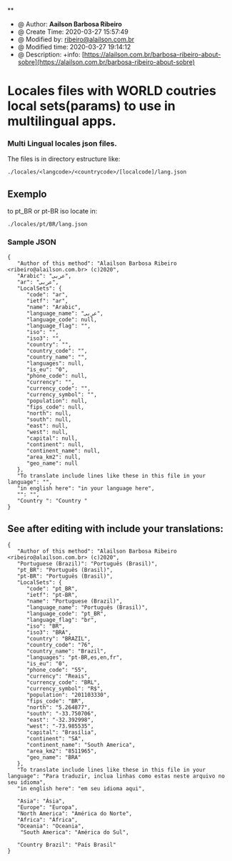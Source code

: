 ** 
 * @ Author: **Aailson Barbosa Ribeiro**
 * @ Create Time: 2020-03-27 15:57:49
 * @ Modified by: ribeiro@alailson.com.br
 * @ Modified time: 2020-03-27 19:14:12
 * @ Description: +info: [https://alailson.com.br/barbosa-ribeiro-about-sobre](https://alailson.com.br/barbosa-ribeiro-about-sobre)

# Locales files with WORLD coutries local sets(params) to use in multilingual apps.
### Multi Lingual locales json files.

The files is in directory estructure like:

```
./locales/<langcode>/<countrycode>/[localcode]/lang.json
```

## Exemplo 
to pt_BR or pt-BR iso locate in:
```
./locales/pt/BR/lang.json
```
### Sample JSON

```
{
   "Author of this method": "Alailson Barbosa Ribeiro <ribeiro@alailson.com.br> (c)2020",
   "Arabic": "عربى",
   "ar": "عربى",
   "LocalSets": {
      "code": "ar",
      "ietf": "ar",
      "name": "Arabic",
      "language_name": "عربى",
      "language_code": null,
      "language_flag": "",
      "iso": "",
      "iso3": "",
      "country": "",
      "country_code": "",
      "country_name": "",
      "languages": null,
      "is_eu": "0",
      "phone_code": null,
      "currency": "",
      "currency_code": "",
      "currency_symbol": "",
      "population": null,
      "fips_code": null,
      "north": null,
      "south": null,
      "east": null,
      "west": null,
      "capital": null,
      "continent": null,
      "continent_name": null,
      "area_km2": null,
      "geo_name": null
   },
   "To translate include lines like these in this file in your language": "",
   "in english here": "in your language here",
   "": "",
   "Country ": "Country "
}

```
## See after editing with include your translations:

```
{
   "Author of this method": "Alailson Barbosa Ribeiro <ribeiro@alailson.com.br> (c)2020",
   "Portuguese (Brazil)": "Português (Brasil)",
   "pt_BR": "Português (Brasil)",
   "pt-BR": "Português (Brasil)",
   "LocalSets": {
      "code": "pt_BR",
      "ietf": "pt-BR",
      "name": "Portuguese (Brazil)",
      "language_name": "Português (Brasil)",
      "language_code": "pt_BR",
      "language_flag": "br",
      "iso": "BR",
      "iso3": "BRA",
      "country": "BRAZIL",
      "country_code": "76",
      "country_name": "Brazil",
      "languages": "pt-BR,es,en,fr",
      "is_eu": "0",
      "phone_code": "55",
      "currency": "Reais",
      "currency_code": "BRL",
      "currency_symbol": "R$",
      "population": "201103330",
      "fips_code": "BR",
      "north": "5.264877",
      "south": "-33.750706",
      "east": "-32.392998",
      "west": "-73.985535",
      "capital": "Brasília",
      "continent": "SA",
      "continent_name": "South America",
      "area_km2": "8511965",
      "geo_name": "BRA"
   },
   "To translate include lines like these in this file in your language": "Para traduzir, inclua linhas como estas neste arquivo no seu idioma",
   "in english here": "em seu idioma aqui",
   
   "Asia": "Ásia", 
   "Europe": "Europa",
   "North America": "América do Norte",
   "Africa": "África",
   "Oceania": "Oceania",
    "South America": "América do Sul", 

   "Country Brazil": "País Brasil"
}
```
